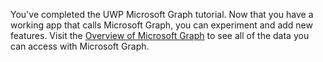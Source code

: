 <!-- markdownlint-disable MD002 MD041 -->

You've completed the UWP Microsoft Graph tutorial. Now that you have a working app that calls Microsoft Graph, you can experiment and add new features. Visit the [Overview of Microsoft Graph](/graph/overview) to see all of the data you can access with Microsoft Graph.
